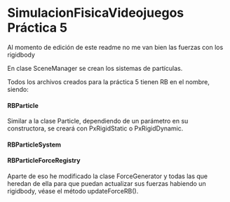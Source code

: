 # SimulacionFisicaVideojuegos Práctica 5

Al momento de edición de este readme no me van bien las fuerzas con los rigidbody

En clase SceneManager se crean los sistemas de partículas.

Todos los archivos creados para la práctica 5 tienen RB en el nombre, siendo:

#### RBParticle
Similar a la clase Particle, dependiendo de un parámetro en su constructora, se creará con PxRigidStatic o PxRigidDynamic. 

#### RBParticleSystem

#### RBParticleForceRegistry


Aparte de eso he modificado la clase ForceGenerator y todas las que heredan de ella para que puedan actualizar sus fuerzas habiendo un rigidbody, véase el método updateForceRB().
